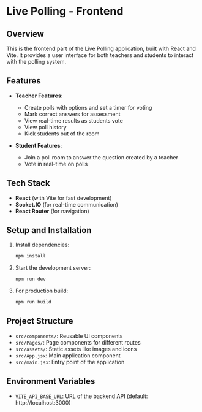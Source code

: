 # Live Polling - Frontend

## Overview

This is the frontend part of the Live Polling application, built with React and Vite. It provides a user interface for both teachers and students to interact with the polling system.

## Features

- **Teacher Features**:

  - Create polls with options and set a timer for voting
  - Mark correct answers for assessment
  - View real-time results as students vote
  - View poll history
  - Kick students out of the room

- **Student Features**:
  - Join a poll room to answer the question created by a teacher
  - Vote in real-time on polls

## Tech Stack

- **React** (with Vite for fast development)
- **Socket.IO** (for real-time communication)
- **React Router** (for navigation)

## Setup and Installation

1. Install dependencies:

   ```bash
   npm install
   ```

2. Start the development server:

   ```bash
   npm run dev
   ```

3. For production build:
   ```bash
   npm run build
   ```

## Project Structure

- `src/components/`: Reusable UI components
- `src/Pages/`: Page components for different routes
- `src/assets/`: Static assets like images and icons
- `src/App.jsx`: Main application component
- `src/main.jsx`: Entry point of the application

## Environment Variables

- `VITE_API_BASE_URL`: URL of the backend API (default: http://localhost:3000)
